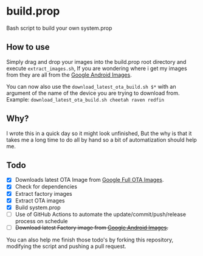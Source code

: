 # build.prop
 Bash script to build your own system.prop

## How to use
Simply drag and drop your images into the build.prop root directory and execute `extract_images.sh`, If you are wondering where i get my images from they are all from the [Google Android Images](https://developers.google.com/android/images).

You can now also use the `download_latest_ota_build.sh $*` with an argument of the name of the device you are trying to download from.
Example: `download_latest_ota_build.sh cheetah raven redfin`

## Why?
I wrote this in a quick day so it might look unfinished, But the why is that it takes me a long time to do all by hand so a bit of automatization should help me.

## Todo
- [x] Downloads latest OTA Image from [Google Full OTA Images](https://developers.google.cn/android/ota).
- [x] Check for dependencies
- [x] Extract factory images
- [x] Extract OTA images
- [x] Build system.prop
- [ ] Use of GitHub Actions to automate the update/commit/push/release process on schedule
- [ ] ~~Download latest Factory image from [Google Android Images](https://developers.google.com/android/images).~~

You can also help me finish those todo's by forking this repository, modifying the script and pushing a pull request.
